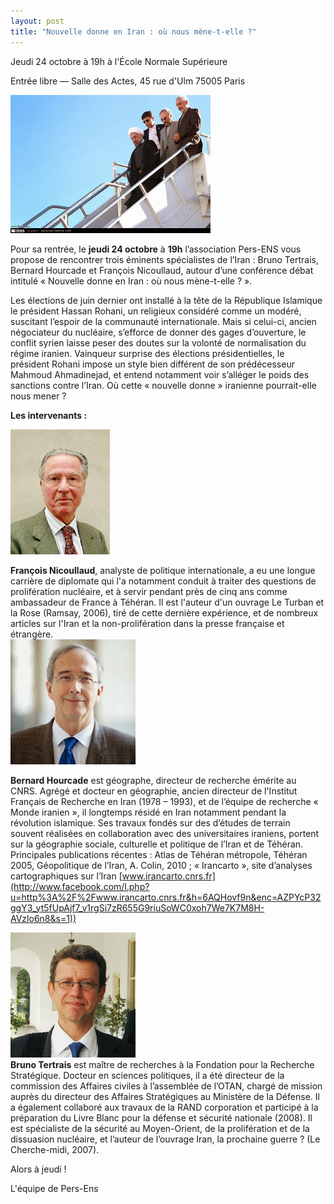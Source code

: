 ```yaml
---
layout: post
title: "Nouvelle donne en Iran : où nous mène-t-elle ?"
---
```




Jeudi 24 octobre à 19h à l'École Normale Supérieure

Entrée libre — Salle des Actes, 45 rue d'Ulm 75005 Paris

![](/images/994333_10152016552175625_1640451021_n.jpg)

  

Pour sa rentrée, le **jeudi 24 octobre** à **19h** l’association Pers-ENS vous propose de rencontrer trois éminents spécialistes de l’Iran : Bruno Tertrais, Bernard Hourcade et François Nicoullaud, autour d’une conférence débat intitulé « Nouvelle donne en Iran : où nous mène-t-elle ? ».

  

Les élections de juin dernier ont installé à la tête de la République Islamique le président Hassan Rohani, un religieux considéré comme un modéré, suscitant l’espoir de la communauté internationale. Mais si celui-ci, ancien négociateur du nucléaire, s’efforce de donner des gages d’ouverture, le conflit syrien laisse peser des doutes sur la volonté de normalisation du régime iranien. Vainqueur surprise des élections présidentielles, le président Rohani impose un style bien différent de son prédécesseur Mahmoud Ahmadinejad, et entend notamment voir s’alléger le poids des sanctions contre l’Iran. Où cette « nouvelle donne » iranienne pourrait-elle nous mener ?  
  
**Les intervenants :**   
  
  

![](/images/Nicoullaud.jpg)

**François Nicoullaud**, analyste de politique internationale, a eu une longue carrière de diplomate qui l'a notamment conduit à traiter des questions de prolifération nucléaire, et à servir pendant près de cinq ans comme ambassadeur de France à Téhéran. Il est l'auteur d'un ouvrage Le Turban et la Rose (Ramsay, 2006), tiré de cette dernière expérience, et de nombreux articles sur l'Iran et la non-prolifération dans la presse française et étrangère.  
![](/images/bernard_hourcade_carre_dr.jpg)  
  
**Bernard Hourcade** est géographe, directeur de recherche émérite au CNRS. Agrégé et docteur en géographie, ancien directeur de l'Institut Français de Recherche en Iran (1978 – 1993), et de l’équipe de recherche « Monde iranien », il longtemps résidé en Iran notamment pendant la révolution islamique. Ses travaux fondés sur des d’études de terrain souvent réalisées en collaboration avec des universitaires iraniens, portent sur la géographie sociale, culturelle et politique de l’Iran et de Téhéran. Principales publications récentes : Atlas de Téhéran métropole, Téhéran 2005, Géopolitique de l’Iran, A. Colin, 2010 ; « Irancarto », site d’analyses cartographiques sur l’Iran [www.irancarto.cnrs.fr](http://www.facebook.com/l.php?u=http%3A%2F%2Fwww.irancarto.cnrs.fr&h=6AQHovf9n&enc=AZPYcP32ggY3_yt5fUpAjf7_v1rgSi7zR655G9riuSoWC0xoh7We7K7M8H-AVzlo6n8&s=1))  
  
![](/images/696787_4_8820_bruno-tertrais-maitre-de-recherche-a-la.jpg)  
**Bruno Tertrais** est maître de recherches à la Fondation pour la Recherche Stratégique. Docteur en sciences politiques, il a été directeur de la commission des Affaires civiles à l’assemblée de l’OTAN, chargé de mission auprès du directeur des Affaires Stratégiques au Ministère de la Défense. Il a également collaboré aux travaux de la RAND corporation et participé à la préparation du Livre Blanc pour la défense et sécurité nationale (2008). Il est spécialiste de la sécurité au Moyen-Orient, de la prolifération et de la dissuasion nucléaire, et l’auteur de l’ouvrage Iran, la prochaine guerre ? (Le Cherche-midi, 2007).   
  
  
  
  
  
  
Alors à jeudi !  
  
L'équipe de Pers-Ens  